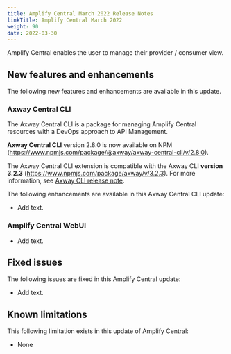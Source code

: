 ```yaml
---
title: Amplify Central March 2022 Release Notes
linkTitle: Amplify Central March 2022
weight: 90
date: 2022-03-30
---
```


Amplify Central enables the user to manage their provider / consumer view.

## New features and enhancements

The following new features and enhancements are available in this update.

### Axway Central CLI

The Axway Central CLI is a package for managing Amplify Central resources with a DevOps approach to API Management.

**Axway Central CLI** version 2.8.0 is now available on NPM (<https://www.npmjs.com/package/@axway/axway-central-cli/v/2.8.0>).

The Axway Central CLI extension is compatible with the Axway CLI **version 3.2.3** (<https://www.npmjs.com/package/axway/v/3.2.3>).
For more information, see [Axway CLI release note](https://docs.axway.com/bundle/axwaycli-open-docs/page/docs/release_notes/3_2_3_20220216_relnote/index.html).

The following enhancements are available in this Axway Central CLI update:

* Add text.

### Amplify Central WebUI

* Add text.

## Fixed issues

The following issues are fixed in this Amplify Central update:

* Add text.

## Known limitations

This following limitation exists in this update of Amplify Central:

* None
